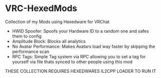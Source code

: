 # VRC-HexedMods
Collection of my Mods using Hexedware for VRChat

- HWID Spoofer: Spoofs your Hardware ID to a random one and safes them to config
- Amplitude Block: Blocks all analytics 
- No Avatar Performance: Makes Avatars load way faster by skipping the performance scan
- RPC Tags: Simple Tag system via RPC allowing you to set a tag for yourself via file thats synced to other people using this mod

THESE COLLECTION REQUIRES HEXEDWARES IL2CPP LOADER TO RUN IT
